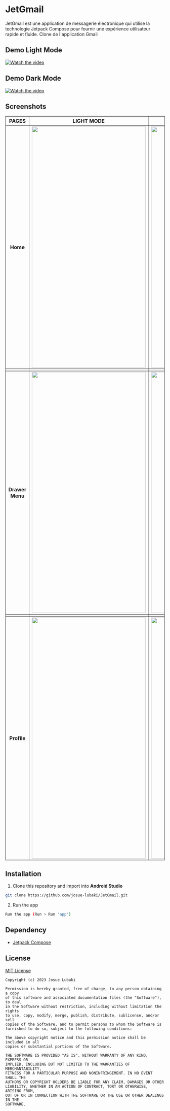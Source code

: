# JetGmail
JetGmail est une application de messagerie électronique qui utilise la technologie Jetpack Compose pour fournir une expérience utilisateur rapide et fluide. Clone de l'application Gmail

## Demo Light Mode

[![Watch the video](https://videoapi-muybridge.vimeocdn.com/animated-thumbnails/image/1d86df60-c735-4c64-baf1-70e6d78a2e32.gif?ClientID=vimeo-core-prod&Date=1676965737&Signature=cbf763f15020337929bfd5701fac4c951aa161af)](https://player.vimeo.com/video/800766631)

## Demo Dark Mode

[![Watch the video](https://videoapi-muybridge.vimeocdn.com/animated-thumbnails/image/8114acdb-dc1e-4247-8329-d54f0083263f.gif?ClientID=vimeo-core-prod&Date=1676965718&Signature=f2ed5dbf89f57c31bf8bf53035e5fc21e43dcf1e)](https://player.vimeo.com/video/800766699)

## Screenshots

<table border="1">
    <tr>
        <th align="center"> PAGES </th>
        <th align="center"> LIGHT MODE </th>
        <th align="center"> DARK MODE </th>
    </tr>
     <tr>
        <th align="center"> Home </th>
        <td align="center"> <img src="https://i.imgur.com/whhe1Fr.png" width=360 height=760 /></td>
        <td align="center"> <img src="https://i.imgur.com/mgm58tC.png" width=360 height=760 /></td>
    </tr>
    <tr>
        <td align="center"> </td>
        <td align="center"> </td>
        <td align="center"> </td>
    </tr>
    <tr>
        <th align="center"> Drawer Menu </th>
        <td align="center"> <img src="https://i.imgur.com/KRTagJ8.png" width=360 height=760 /></td>
        <td align="center"> <img src="https://i.imgur.com/JReqnzX.png" width=360 height=760 /></td>
    </tr>
     <tr>
        <td align="center"> </td>
        <td align="center"> </td>
        <td align="center"> </td>
    </tr>
    <tr>
        <th align="center"> Profile </th>
        <td align="center"> <img src="https://i.imgur.com/9N440S4.png" width=360 height=760 /></td>
        <td align="center"> <img src="https://i.imgur.com/17VB9UA.png" width=360 height=760 /></td>
    </tr>
</table>

## Installation
1. Clone this repository and import into **Android Studio**

```bash
git clone https://github.com/josue-lubaki/JetGmail.git
```

2. Run the app

```bash
Run the app (Run > Run 'app')
```

## Dependency
- [Jetpack Compose](https://developer.android.com/jetpack/compose)

## License
[MIT License](https://github.com/josue-lubaki/JetGmail/blob/main/licence)

```
Copyright (c) 2023 Josue Lubaki

Permission is hereby granted, free of charge, to any person obtaining a copy
of this software and associated documentation files (the "Software"), to deal
in the Software without restriction, including without limitation the rights
to use, copy, modify, merge, publish, distribute, sublicense, and/or sell
copies of the Software, and to permit persons to whom the Software is
furnished to do so, subject to the following conditions:

The above copyright notice and this permission notice shall be included in all
copies or substantial portions of the Software.

THE SOFTWARE IS PROVIDED "AS IS", WITHOUT WARRANTY OF ANY KIND, EXPRESS OR
IMPLIED, INCLUDING BUT NOT LIMITED TO THE WARRANTIES OF MERCHANTABILITY,
FITNESS FOR A PARTICULAR PURPOSE AND NONINFRINGEMENT. IN NO EVENT SHALL THE
AUTHORS OR COPYRIGHT HOLDERS BE LIABLE FOR ANY CLAIM, DAMAGES OR OTHER
LIABILITY, WHETHER IN AN ACTION OF CONTRACT, TORT OR OTHERWISE, ARISING FROM,
OUT OF OR IN CONNECTION WITH THE SOFTWARE OR THE USE OR OTHER DEALINGS IN THE
SOFTWARE.
```








